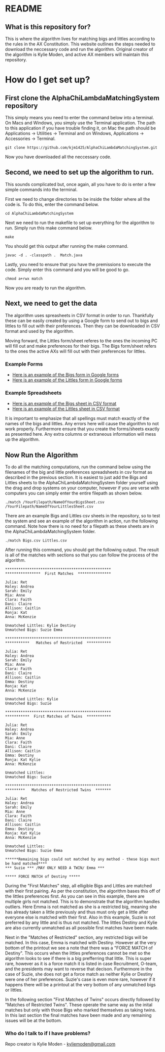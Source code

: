 # README #

## What is this repository for? ##

This is where the algorithm lives for matching bigs and littles according to the rules in the AX Constitution. This website outlines the steps needed to download the neccessary code and run the algorithm. Original creator of the algorithm is Kylie Moden, and active AX members will maintain this repository. 

# How do I get set up? 

## First clone the AlphaChiLambdaMatchingSystem repository 
 
This simply means you need to enter the command below into a terminal. On Macs and Windows, you simply use the Terminal application. The path to this application if you have trouble finding it, on Mac the path should be Applications -> Utilities -> Terminal and on Windows, Applications -> Accessories -> Terminal.

```
git clone https://github.com/kjm1425/AlphaChiLambdaMatchingSystem.git
```
Now you have downloaded all the neccessary code.

## Second, we need to set up the algorithm to run.

This sounds complicated but, once again, all you have to do is enter a few simple commands into the terminal. 

First we need to change directories to be inside the folder where all the code is. To do this, enter the command below.

```
cd AlphaChiLambdaMatchingSystem
```

Next we need to run the makefile to set up everything for the algorithm to run. Simply run this make command below.

```
make 
```

You should get this output after running the make command. 

```
javac -d . -classpath .  Match.java 
```

Lastly, you need to ensure that you have the premissions to execute the code. Simply enter this command and you will be good to go. 

```
chmod a+rwx match
```

Now you are ready to run the algorithm.

## Next, we need to get the data

The algorithm uses spreasheets in CSV format in order to run. Thankfully these can be easily created by using a Google form to send out to bigs and littles to fill out with their preferences. Then they can be downloaded in CSV format and used by the algorithm. 

Moving forward, the Littles form/sheet referes to the ones the incoming PC will fill out and make preferences for their bigs. The Bigs form/sheet refers to the ones the active AXs will fill out with their preferences for littles.

### Example Forms
* [Here is an example of the Bigs form in Google forms](https://docs.google.com/forms/d/1WUfnbyiRyeTWUEcPcnCYJwPiJGoIAABUz-r9XWPjMas/edit?usp=sharing)
* [Here is an example of the Littles form in Google forms](https://docs.google.com/forms/d/1U7fk-nYvrbSE6aQLvUSk_4l8THit1qLgaCbBVdI6_qM/edit?usp=sharing)

### Example Spreadsheets
* [Here is an example of the Bigs sheet in CSV format](https://github.com/kjm1425/AlphaChiLambdaMatchingSystem/blob/master/Bigs.csv)
* [Here is an example of the Littles sheet in CSV format](https://github.com/kjm1425/AlphaChiLambdaMatchingSystem/blob/master/Littles.csv)

It is important to emphasize that all spellings must match exactly of the names of the bigs and littles. Any errors here will cause the algorithm to not work properly. Furthermore ensure that you create the forms/sheets exactly as presented here. Any extra columns or extraneous information will mess up the algorithm. 

## Now Run the Algorithm

To do all the matching computations, run the command below using the filenames of the big and little preferences spreadsheets in csv format as described in the previous section. It is easiest to just add the Bigs and Littles sheets to the AlphaChiLambdaMatchingSystem folder yourself using the drag and drop systems on your computer, however if you are verse with computers you can simply enter the entire filepath as shown below. 

```
./match /YourFilepath/NameOfYourBigsSheet.csv /YourFilepath/NameOfYourLittlesSheet.csv
```

There are an example Bigs and Littles csv sheets in the repository, so to test the system and see an example of the algorithm in action, run the following command. Note how there is no need for a filepath as these sheets are in the AlphaChiLambdaMatchingSystem folder. 

```
./match Bigs.csv Littles.csv
```
After running this command, you should get the following output. The result is all of the matches with sections so that you can follow the process of the algorithm. 

```
************************************************
****************  First Matches  ***************

Julia: Ret 
Haley: Andrea 
Sarah: Emily 
Mia: Anne 
Clara: Faith 
Dani: Claire 
Allison: Caitlin  
Ronja: Kat 
Anna: McKenzie 

Unmatched Littles: Kylie Destiny 
Unmatched Bigs: Suzie Emma 

************************************************
***********   Matches of Restricted  ***********

Julia: Ret 
Haley: Andrea 
Sarah: Emily 
Mia: Anne 
Clara: Faith 
Dani: Claire 
Allison: Caitlin  
Emma: Destiny 
Ronja: Kat 
Anna: McKenzie 

Unmatched Littles: Kylie 
Unmatched Bigs: Suzie 

************************************************
***********  First Matches of Twins  ***********

Julia: Ret 
Haley: Andrea 
Sarah: Emily 
Mia: Anne 
Clara: Faith 
Dani: Claire 
Allison: Caitlin  
Emma: Destiny 
Ronja: Kat Kylie 
Anna: McKenzie 

Unmatched Littles: 
Unmatched Bigs: Suzie 

************************************************
*********   Matches of Restricted Twins  *******

Julia: Ret 
Haley: Andrea 
Sarah: Emily 
Mia: Anne 
Clara: Faith 
Dani: Claire 
Allison: Caitlin  
Emma: Destiny 
Ronja: Kat Kylie 
Anna: McKenzie 

Unmatched Littles: 
Unmatched Bigs: Suzie Emma 

******Remaining bigs could not matched by any method - these bigs must be hand matched****
*** Suzie *** /MAY ONLY NEED A TWIN/ Emma ***

***** FORCE MATCH of Destiny *****
```

During the "First Matches" step, all elligible Bigs and Littles are matched with their first pairing. As per the constitution, the algorithm bases this off of the littles preferences first. As you can see in this example, there are multiple girls not matched. This is to demonstrate that the algorithm handles outliers. Here Emma is not matched as she is a restricted big, meaning she has already taken a little previously and thus must only get a little after everyone else is matched with their first. Also in this example, Suzie is not preferred by any little and is thus not matched. The littles Destiny and Kylie are also currently unmatched as all possible first matches have been made.

Next in the "Matches of Restricted" section, any restricted bigs will be matched. In this case, Emma is matched with Destiny. However at the very bottom of the printout we see a note that there was a "FORCE MATCH of Destiny". This occurs when the littles preferences cannot be met so the algorithm looks to see if there is a big prefferring that little. This is super rare, however as it is a force match it is listed in case Recruitment, O-team, and the presidents may want to reverse that decison. Furthermore in the case of Suzie, she does not get a force match as neither Kylie or Destiny were one of her preferences. Suzie's case is even more rare, however if it happens there will be a printout at the very bottom of any unmatched bigs or littles. 

In the following section "First Matches of Twins" occurs directly followed by "Matches of Restricted Twins". These operate the same way as the inital matches but only with those Bigs who marked themselves as taking twins. In this last section the final matches have been made and any remaining issues will be at the bottom. 

### Who do I talk to if I have problems? ###

Repo creator is Kylie Moden - kyliemoden@gmail.com



